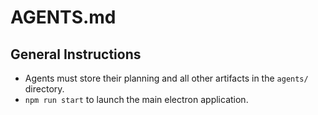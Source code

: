 # AGENTS.md

## General Instructions

- Agents must store their planning and all other artifacts in the `agents/` directory.
- `npm run start` to launch the main electron application.
